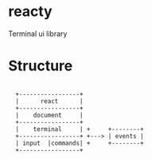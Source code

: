 # reacty

Terminal ui library 


# Structure

```

  +-----------------+
  |      react      |
  +-----------------+
  |    document     |
  +-----------------+
  |    terminal     | +     +--------+
  +-----------------+ +---> | events |
  | input  |commands| +     +--------+
  +-----------------+

```
